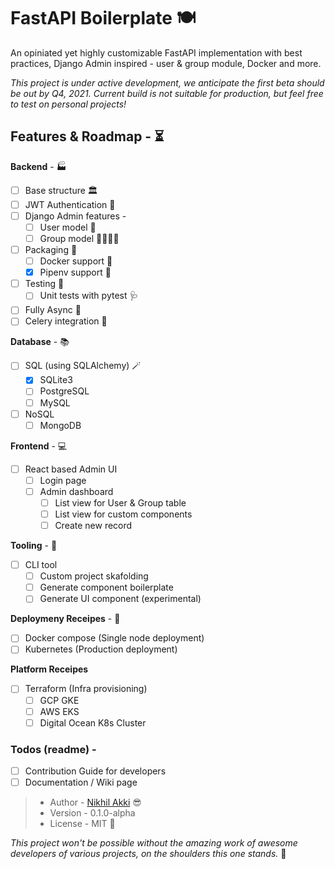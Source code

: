 <!--
 Copyright (c) 2021 Nikhil Akki
 
 This software is released under the MIT License.
 https://opensource.org/licenses/MIT
-->

# FastAPI Boilerplate 🍽️

An opiniated yet highly customizable FastAPI implementation with best practices, Django Admin inspired - user & group module, Docker and more.

*This project is under active development, we anticipate the first beta should be out by Q4, 2021. Current build is not suitable for production, but feel free to test on personal projects!*


## Features & Roadmap - ⏳

**Backend** - 🏭
- [ ] Base structure 🏛️
- [ ] JWT Authentication 🔏
- [ ] Django Admin features -
  - [ ] User model 💁
  - [ ] Group model 👨‍👨‍👧‍👦
- [ ] Packaging 🎁
  - [ ] Docker support 🚢
  - [x] Pipenv support 💼
- [ ] Testing 🧪
  - [ ] Unit tests with pytest 🩺
- [ ] Fully Async 🏃
- [ ] Celery integration 👷

**Database** - 📚
- [ ] SQL (using SQLAlchemy) 🪄
  - [x] SQLite3
  - [ ] PostgreSQL
  - [ ] MySQL
- [ ] NoSQL
  - [ ] MongoDB

**Frontend** - 💻
- [ ] React based Admin UI
  - [ ] Login page
  - [ ] Admin dashboard
    - [ ] List view for User & Group table
    - [ ] List view for custom components
    - [ ] Create new record

**Tooling** - 🧰
- [ ] CLI tool
  - [ ] Custom project skafolding
  - [ ] Generate component boilerplate
  - [ ] Generate UI component (experimental)

**Deploymeny Receipes** - 🥞
- [ ] Docker compose (Single node deployment)
- [ ] Kubernetes (Production deployment)

**Platform Receipes**
- [ ] Terraform (Infra provisioning)
  - [ ] GCP GKE
  - [ ] AWS EKS
  - [ ] Digital Ocean K8s Cluster

### Todos (readme) -
- [ ] Contribution Guide for developers
- [ ] Documentation / Wiki page

> - Author - [Nikhil Akki](http://nikhilakki.in) 😎
> - Version - 0.1.0-alpha
> - License - MIT 🤟

*This project won't be possible without the amazing work of awesome developers of various projects, on the shoulders this one stands.* 🙏